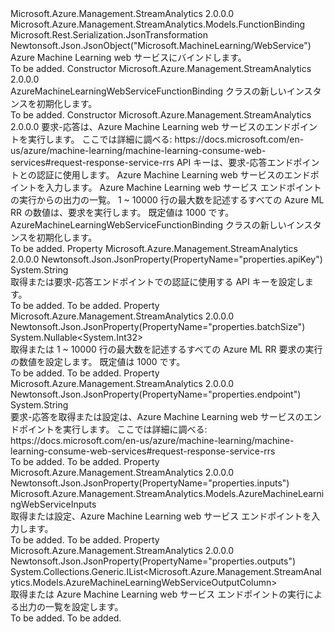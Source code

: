 <Type Name="AzureMachineLearningWebServiceFunctionBinding" FullName="Microsoft.Azure.Management.StreamAnalytics.Models.AzureMachineLearningWebServiceFunctionBinding">
  <TypeSignature Language="C#" Value="public class AzureMachineLearningWebServiceFunctionBinding : Microsoft.Azure.Management.StreamAnalytics.Models.FunctionBinding" />
  <TypeSignature Language="ILAsm" Value=".class public auto ansi beforefieldinit AzureMachineLearningWebServiceFunctionBinding extends Microsoft.Azure.Management.StreamAnalytics.Models.FunctionBinding" />
  <TypeSignature Language="DocId" Value="T:Microsoft.Azure.Management.StreamAnalytics.Models.AzureMachineLearningWebServiceFunctionBinding" />
  <TypeSignature Language="VB.NET" Value="Public Class AzureMachineLearningWebServiceFunctionBinding&#xA;Inherits FunctionBinding" />
  <TypeSignature Language="F#" Value="type AzureMachineLearningWebServiceFunctionBinding = class&#xA;    inherit FunctionBinding" />
  <AssemblyInfo>
    <AssemblyName>Microsoft.Azure.Management.StreamAnalytics</AssemblyName>
    <AssemblyVersion>2.0.0.0</AssemblyVersion>
  </AssemblyInfo>
  <Base>
    <BaseTypeName>Microsoft.Azure.Management.StreamAnalytics.Models.FunctionBinding</BaseTypeName>
  </Base>
  <Interfaces />
  <Attributes>
    <Attribute>
      <AttributeName>Microsoft.Rest.Serialization.JsonTransformation</AttributeName>
    </Attribute>
    <Attribute>
      <AttributeName>Newtonsoft.Json.JsonObject("Microsoft.MachineLearning/WebService")</AttributeName>
    </Attribute>
  </Attributes>
  <Docs>
    <summary>
            Azure Machine Learning web サービスにバインドします。
            </summary>
    <remarks>To be added.</remarks>
  </Docs>
  <Members>
    <Member MemberName=".ctor">
      <MemberSignature Language="C#" Value="public AzureMachineLearningWebServiceFunctionBinding ();" />
      <MemberSignature Language="ILAsm" Value=".method public hidebysig specialname rtspecialname instance void .ctor() cil managed" />
      <MemberSignature Language="DocId" Value="M:Microsoft.Azure.Management.StreamAnalytics.Models.AzureMachineLearningWebServiceFunctionBinding.#ctor" />
      <MemberSignature Language="VB.NET" Value="Public Sub New ()" />
      <MemberType>Constructor</MemberType>
      <AssemblyInfo>
        <AssemblyName>Microsoft.Azure.Management.StreamAnalytics</AssemblyName>
        <AssemblyVersion>2.0.0.0</AssemblyVersion>
      </AssemblyInfo>
      <Parameters />
      <Docs>
        <summary>
            AzureMachineLearningWebServiceFunctionBinding クラスの新しいインスタンスを初期化します。
            </summary>
        <remarks>To be added.</remarks>
      </Docs>
    </Member>
    <Member MemberName=".ctor">
      <MemberSignature Language="C#" Value="public AzureMachineLearningWebServiceFunctionBinding (string endpoint = null, string apiKey = null, Microsoft.Azure.Management.StreamAnalytics.Models.AzureMachineLearningWebServiceInputs inputs = null, System.Collections.Generic.IList&lt;Microsoft.Azure.Management.StreamAnalytics.Models.AzureMachineLearningWebServiceOutputColumn&gt; outputs = null, Nullable&lt;int&gt; batchSize = null);" />
      <MemberSignature Language="ILAsm" Value=".method public hidebysig specialname rtspecialname instance void .ctor(string endpoint, string apiKey, class Microsoft.Azure.Management.StreamAnalytics.Models.AzureMachineLearningWebServiceInputs inputs, class System.Collections.Generic.IList`1&lt;class Microsoft.Azure.Management.StreamAnalytics.Models.AzureMachineLearningWebServiceOutputColumn&gt; outputs, valuetype System.Nullable`1&lt;int32&gt; batchSize) cil managed" />
      <MemberSignature Language="DocId" Value="M:Microsoft.Azure.Management.StreamAnalytics.Models.AzureMachineLearningWebServiceFunctionBinding.#ctor(System.String,System.String,Microsoft.Azure.Management.StreamAnalytics.Models.AzureMachineLearningWebServiceInputs,System.Collections.Generic.IList{Microsoft.Azure.Management.StreamAnalytics.Models.AzureMachineLearningWebServiceOutputColumn},System.Nullable{System.Int32})" />
      <MemberSignature Language="VB.NET" Value="Public Sub New (Optional endpoint As String = null, Optional apiKey As String = null, Optional inputs As AzureMachineLearningWebServiceInputs = null, Optional outputs As IList(Of AzureMachineLearningWebServiceOutputColumn) = null, Optional batchSize As Nullable(Of Integer) = null)" />
      <MemberSignature Language="F#" Value="new Microsoft.Azure.Management.StreamAnalytics.Models.AzureMachineLearningWebServiceFunctionBinding : string * string * Microsoft.Azure.Management.StreamAnalytics.Models.AzureMachineLearningWebServiceInputs * System.Collections.Generic.IList&lt;Microsoft.Azure.Management.StreamAnalytics.Models.AzureMachineLearningWebServiceOutputColumn&gt; * Nullable&lt;int&gt; -&gt; Microsoft.Azure.Management.StreamAnalytics.Models.AzureMachineLearningWebServiceFunctionBinding" Usage="new Microsoft.Azure.Management.StreamAnalytics.Models.AzureMachineLearningWebServiceFunctionBinding (endpoint, apiKey, inputs, outputs, batchSize)" />
      <MemberType>Constructor</MemberType>
      <AssemblyInfo>
        <AssemblyName>Microsoft.Azure.Management.StreamAnalytics</AssemblyName>
        <AssemblyVersion>2.0.0.0</AssemblyVersion>
      </AssemblyInfo>
      <Parameters>
        <Parameter Name="endpoint" Type="System.String" />
        <Parameter Name="apiKey" Type="System.String" />
        <Parameter Name="inputs" Type="Microsoft.Azure.Management.StreamAnalytics.Models.AzureMachineLearningWebServiceInputs" />
        <Parameter Name="outputs" Type="System.Collections.Generic.IList&lt;Microsoft.Azure.Management.StreamAnalytics.Models.AzureMachineLearningWebServiceOutputColumn&gt;" />
        <Parameter Name="batchSize" Type="System.Nullable&lt;System.Int32&gt;" />
      </Parameters>
      <Docs>
        <param name="endpoint">要求-応答は、Azure Machine Learning web サービスのエンドポイントを実行します。 ここでは詳細に調べる: https://docs.microsoft.com/en-us/azure/machine-learning/machine-learning-consume-web-services#request-response-service-rrs</param>
        <param name="apiKey">API キーは、要求-応答エンドポイントとの認証に使用します。</param>
        <param name="inputs">Azure Machine Learning web サービスのエンドポイントを入力します。</param>
        <param name="outputs">Azure Machine Learning web サービス エンドポイントの実行からの出力の一覧。</param>
        <param name="batchSize">1 ~ 10000 行の最大数を記述するすべての Azure ML RR の数値は、要求を実行します。
            既定値は 1000 です。</param>
        <summary>
            AzureMachineLearningWebServiceFunctionBinding クラスの新しいインスタンスを初期化します。
            </summary>
        <remarks>To be added.</remarks>
      </Docs>
    </Member>
    <Member MemberName="ApiKey">
      <MemberSignature Language="C#" Value="public string ApiKey { get; set; }" />
      <MemberSignature Language="ILAsm" Value=".property instance string ApiKey" />
      <MemberSignature Language="DocId" Value="P:Microsoft.Azure.Management.StreamAnalytics.Models.AzureMachineLearningWebServiceFunctionBinding.ApiKey" />
      <MemberSignature Language="VB.NET" Value="Public Property ApiKey As String" />
      <MemberSignature Language="F#" Value="member this.ApiKey : string with get, set" Usage="Microsoft.Azure.Management.StreamAnalytics.Models.AzureMachineLearningWebServiceFunctionBinding.ApiKey" />
      <MemberType>Property</MemberType>
      <AssemblyInfo>
        <AssemblyName>Microsoft.Azure.Management.StreamAnalytics</AssemblyName>
        <AssemblyVersion>2.0.0.0</AssemblyVersion>
      </AssemblyInfo>
      <Attributes>
        <Attribute>
          <AttributeName>Newtonsoft.Json.JsonProperty(PropertyName="properties.apiKey")</AttributeName>
        </Attribute>
      </Attributes>
      <ReturnValue>
        <ReturnType>System.String</ReturnType>
      </ReturnValue>
      <Docs>
        <summary>
            取得または要求-応答エンドポイントでの認証に使用する API キーを設定します。
            </summary>
        <value>To be added.</value>
        <remarks>To be added.</remarks>
      </Docs>
    </Member>
    <Member MemberName="BatchSize">
      <MemberSignature Language="C#" Value="public Nullable&lt;int&gt; BatchSize { get; set; }" />
      <MemberSignature Language="ILAsm" Value=".property instance valuetype System.Nullable`1&lt;int32&gt; BatchSize" />
      <MemberSignature Language="DocId" Value="P:Microsoft.Azure.Management.StreamAnalytics.Models.AzureMachineLearningWebServiceFunctionBinding.BatchSize" />
      <MemberSignature Language="VB.NET" Value="Public Property BatchSize As Nullable(Of Integer)" />
      <MemberSignature Language="F#" Value="member this.BatchSize : Nullable&lt;int&gt; with get, set" Usage="Microsoft.Azure.Management.StreamAnalytics.Models.AzureMachineLearningWebServiceFunctionBinding.BatchSize" />
      <MemberType>Property</MemberType>
      <AssemblyInfo>
        <AssemblyName>Microsoft.Azure.Management.StreamAnalytics</AssemblyName>
        <AssemblyVersion>2.0.0.0</AssemblyVersion>
      </AssemblyInfo>
      <Attributes>
        <Attribute>
          <AttributeName>Newtonsoft.Json.JsonProperty(PropertyName="properties.batchSize")</AttributeName>
        </Attribute>
      </Attributes>
      <ReturnValue>
        <ReturnType>System.Nullable&lt;System.Int32&gt;</ReturnType>
      </ReturnValue>
      <Docs>
        <summary>
            取得または 1 ~ 10000 行の最大数を記述するすべての Azure ML RR 要求の実行の数値を設定します。 既定値は 1000 です。
            </summary>
        <value>To be added.</value>
        <remarks>To be added.</remarks>
      </Docs>
    </Member>
    <Member MemberName="Endpoint">
      <MemberSignature Language="C#" Value="public string Endpoint { get; set; }" />
      <MemberSignature Language="ILAsm" Value=".property instance string Endpoint" />
      <MemberSignature Language="DocId" Value="P:Microsoft.Azure.Management.StreamAnalytics.Models.AzureMachineLearningWebServiceFunctionBinding.Endpoint" />
      <MemberSignature Language="VB.NET" Value="Public Property Endpoint As String" />
      <MemberSignature Language="F#" Value="member this.Endpoint : string with get, set" Usage="Microsoft.Azure.Management.StreamAnalytics.Models.AzureMachineLearningWebServiceFunctionBinding.Endpoint" />
      <MemberType>Property</MemberType>
      <AssemblyInfo>
        <AssemblyName>Microsoft.Azure.Management.StreamAnalytics</AssemblyName>
        <AssemblyVersion>2.0.0.0</AssemblyVersion>
      </AssemblyInfo>
      <Attributes>
        <Attribute>
          <AttributeName>Newtonsoft.Json.JsonProperty(PropertyName="properties.endpoint")</AttributeName>
        </Attribute>
      </Attributes>
      <ReturnValue>
        <ReturnType>System.String</ReturnType>
      </ReturnValue>
      <Docs>
        <summary>
            要求-応答を取得または設定は、Azure Machine Learning web サービスのエンドポイントを実行します。 ここでは詳細に調べる: https://docs.microsoft.com/en-us/azure/machine-learning/machine-learning-consume-web-services#request-response-service-rrs
            </summary>
        <value>To be added.</value>
        <remarks>To be added.</remarks>
      </Docs>
    </Member>
    <Member MemberName="Inputs">
      <MemberSignature Language="C#" Value="public Microsoft.Azure.Management.StreamAnalytics.Models.AzureMachineLearningWebServiceInputs Inputs { get; set; }" />
      <MemberSignature Language="ILAsm" Value=".property instance class Microsoft.Azure.Management.StreamAnalytics.Models.AzureMachineLearningWebServiceInputs Inputs" />
      <MemberSignature Language="DocId" Value="P:Microsoft.Azure.Management.StreamAnalytics.Models.AzureMachineLearningWebServiceFunctionBinding.Inputs" />
      <MemberSignature Language="VB.NET" Value="Public Property Inputs As AzureMachineLearningWebServiceInputs" />
      <MemberSignature Language="F#" Value="member this.Inputs : Microsoft.Azure.Management.StreamAnalytics.Models.AzureMachineLearningWebServiceInputs with get, set" Usage="Microsoft.Azure.Management.StreamAnalytics.Models.AzureMachineLearningWebServiceFunctionBinding.Inputs" />
      <MemberType>Property</MemberType>
      <AssemblyInfo>
        <AssemblyName>Microsoft.Azure.Management.StreamAnalytics</AssemblyName>
        <AssemblyVersion>2.0.0.0</AssemblyVersion>
      </AssemblyInfo>
      <Attributes>
        <Attribute>
          <AttributeName>Newtonsoft.Json.JsonProperty(PropertyName="properties.inputs")</AttributeName>
        </Attribute>
      </Attributes>
      <ReturnValue>
        <ReturnType>Microsoft.Azure.Management.StreamAnalytics.Models.AzureMachineLearningWebServiceInputs</ReturnType>
      </ReturnValue>
      <Docs>
        <summary>
            取得または設定、Azure Machine Learning web サービス エンドポイントを入力します。
            </summary>
        <value>To be added.</value>
        <remarks>To be added.</remarks>
      </Docs>
    </Member>
    <Member MemberName="Outputs">
      <MemberSignature Language="C#" Value="public System.Collections.Generic.IList&lt;Microsoft.Azure.Management.StreamAnalytics.Models.AzureMachineLearningWebServiceOutputColumn&gt; Outputs { get; set; }" />
      <MemberSignature Language="ILAsm" Value=".property instance class System.Collections.Generic.IList`1&lt;class Microsoft.Azure.Management.StreamAnalytics.Models.AzureMachineLearningWebServiceOutputColumn&gt; Outputs" />
      <MemberSignature Language="DocId" Value="P:Microsoft.Azure.Management.StreamAnalytics.Models.AzureMachineLearningWebServiceFunctionBinding.Outputs" />
      <MemberSignature Language="VB.NET" Value="Public Property Outputs As IList(Of AzureMachineLearningWebServiceOutputColumn)" />
      <MemberSignature Language="F#" Value="member this.Outputs : System.Collections.Generic.IList&lt;Microsoft.Azure.Management.StreamAnalytics.Models.AzureMachineLearningWebServiceOutputColumn&gt; with get, set" Usage="Microsoft.Azure.Management.StreamAnalytics.Models.AzureMachineLearningWebServiceFunctionBinding.Outputs" />
      <MemberType>Property</MemberType>
      <AssemblyInfo>
        <AssemblyName>Microsoft.Azure.Management.StreamAnalytics</AssemblyName>
        <AssemblyVersion>2.0.0.0</AssemblyVersion>
      </AssemblyInfo>
      <Attributes>
        <Attribute>
          <AttributeName>Newtonsoft.Json.JsonProperty(PropertyName="properties.outputs")</AttributeName>
        </Attribute>
      </Attributes>
      <ReturnValue>
        <ReturnType>System.Collections.Generic.IList&lt;Microsoft.Azure.Management.StreamAnalytics.Models.AzureMachineLearningWebServiceOutputColumn&gt;</ReturnType>
      </ReturnValue>
      <Docs>
        <summary>
            取得または Azure Machine Learning web サービス エンドポイントの実行による出力の一覧を設定します。
            </summary>
        <value>To be added.</value>
        <remarks>To be added.</remarks>
      </Docs>
    </Member>
  </Members>
</Type>